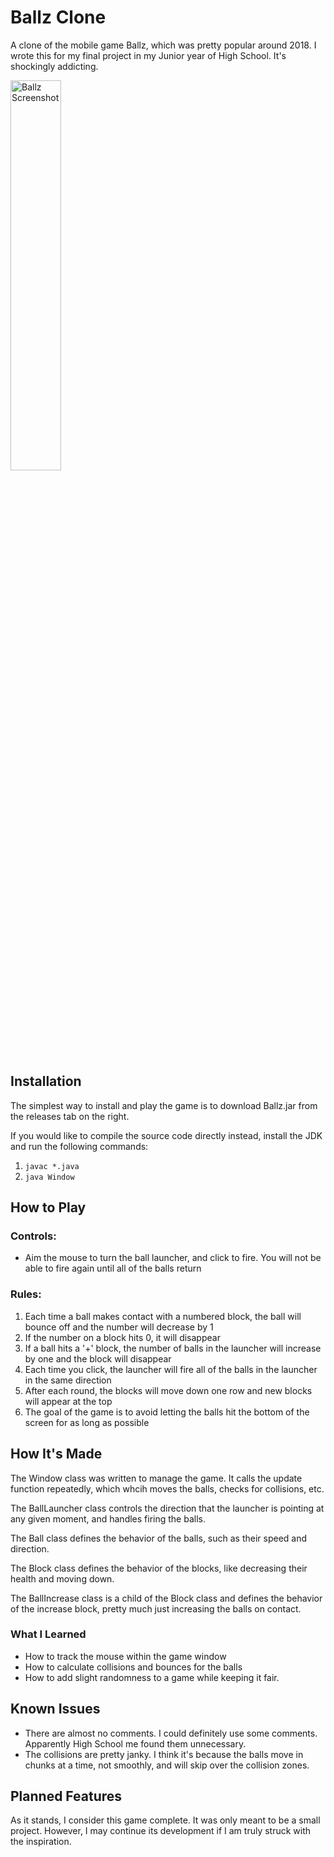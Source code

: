 # Ballz Clone
A clone of the mobile game Ballz, which was pretty popular around 2018. I wrote this for my final project in my Junior year of High School. It's shockingly addicting.

<img src="https://user-images.githubusercontent.com/90221641/154890438-7f02af72-7171-4200-938c-76fad7d1e27c.png" alt="Ballz Screenshot" width= "40%"/>

## Installation
The simplest way to install and play the game is to download Ballz.jar from the releases tab on the right.

If you would like to compile the source code directly instead, install the JDK and run the following commands:
1. `javac *.java`
2. `java Window`

## How to Play
### Controls:
* Aim the mouse to turn the ball launcher, and click to fire. You will not be able to fire again until all of the balls return

### Rules:
1. Each time a ball makes contact with a numbered block, the ball will bounce off and the number will decrease by 1
2. If the number on a block hits 0, it will disappear
3. If a ball hits a '+' block, the number of balls in the launcher will increase by one and the block will disappear
4. Each time you click, the launcher will fire all of the balls in the launcher in the same direction
5. After each round, the blocks will move down one row and new blocks will appear at the top
6. The goal of the game is to avoid letting the balls hit the bottom of the screen for as long as possible

## How It's Made
The Window class was written to manage the game. It calls the update function repeatedly, which whcih moves the balls, checks for collisions, etc.

The BallLauncher class controls the direction that the launcher is pointing at any given moment, and handles firing the balls.

The Ball class defines the behavior of the balls, such as their speed and direction.

The Block class defines the behavior of the blocks, like decreasing their health and moving down.

The BallIncrease class is a child of the Block class and defines the behavior of the increase block, pretty much just increasing the balls on contact.

### What I Learned
* How to track the mouse within the game window
* How to calculate collisions and bounces for the balls
* How to add slight randomness to a game while keeping it fair.

## Known Issues
* There are almost no comments. I could definitely use some comments. Apparently High School me found them unnecessary.
* The collisions are pretty janky. I think it's because the balls move in chunks at a time, not smoothly, and will skip over the collision zones.

## Planned Features
As it stands, I consider this game complete. It was only meant to be a small project. However, I may continue its development if I am truly struck with the inspiration.
